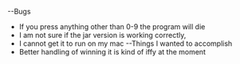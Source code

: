 --Bugs
 - If you press anything other than 0-9 the program will die
 - I am not sure if the jar version is working correctly, 
 - I cannot get it to run on my mac
--Things I wanted to accomplish
 - Better handling of winning it is kind of iffy at the moment
